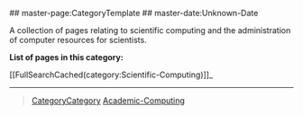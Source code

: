  \#\# master-page:CategoryTemplate \#\# master-date:Unknown-Date

A collection of pages relating to scientific computing and the administration of computer resources for scientists.

**List of pages in this category:**

[[FullSearchCached(category:Scientific-Computing)]]\_

* * * * *

> [CategoryCategory](CategoryCategory) [Academic-Computing](Academic-Computing)
